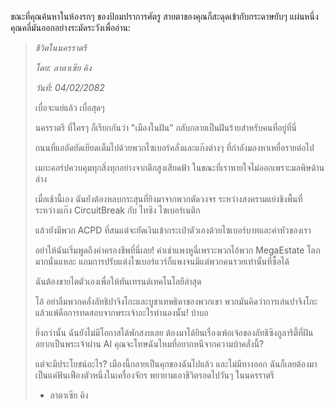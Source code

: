 ขณะที่คุณค้นหาในห้องรกๆ ของป้อมปราการศัตรู สายตาของคุณก็สะดุดเข้ากับกระดาษยับๆ แผ่นหนึ่ง คุณคลี่มันออกอย่างระมัดระวังเพื่ออ่าน:

> _ชีวิตในนครราตรี_
>
> _โดย: ลาตาเซีย คิง_
>
> _วันที่: 04/02/2082_
>
> เบื่อจะแย่แล้ว เบื่อสุดๆ
>
> นครราตรี ที่ใครๆ ก็เรียกกันว่า "เมืองในฝัน" กลับกลายเป็นฝันร้ายสำหรับคนที่อยู่ที่นี่
>
> ถนนที่แออัดยัดเยียดเต็มไปด้วยพวกไซเบอร์คลั่งและแก๊งต่างๆ ที่กำลังมองหาเหยื่อรายต่อไป
>
> เมกะคอร์ปควบคุมทุกสิ่งทุกอย่างจากตึกสูงเสียดฟ้า ในขณะที่เราหายใจไม่ออกเพราะมลพิษด้านล่าง
>
> เมื่อเช้านี้เอง ฉันยังต้องหลบกระสุนที่ยิงมาจากพวกตัดวงจร ระหว่างสงครามแย่งชิงพื้นที่ระหว่างแก๊ง CircuitBreak กับ ไทซิง ไซเบอร์เนติก
>
> แล้วยังมีพวก ACPD ที่สนแต่จะยัดเงินเข้ากระเป๋าตัวเองด้วยไซเบอร์บาทและค่าหัวของเรา
>
> อย่าให้ฉันเริ่มพูดถึงค่าครองชีพที่นี่เลย! ค่าเช่าแพงหูฉี่เพราะพวกไอ้พวก MegaEstate โลภมากนั่นแหละ แถมการปรับแต่งไซเบอร์แวร์ก็แพงจนมีแต่พวกคนรวยเท่านั้นที่ซื้อได้
>
> ฉันต้องขายไตตัวเองเพื่อให้ทันเทรนด์เทคโนโลยีล่าสุด
>
> โอ้ อย่าลืมพวกคลั่งลัทธิปาจิงโกะและบูชาเทพธิดาของพวกเขา พวกมันคิดว่าการเล่นปาจิงโกะแล้วแพ้คือการทดสอบจากพระเจ้าอะไรทำนองนั้น! บ้าบอ
>
> ยิ่งกว่านั้น ฉันยังไม่มีโอกาสได้พักสงบเลย ต้องมาได้ยินเรื่องเพ้อเจ้อของลัทธิซิงกูลาริตี้ที่ฝันอยากเป็นพระเจ้าผ่าน AI คุณจะโทษฉันไหมที่อยากหนีจากความบ้าคลั่งนี้?
>
> แต่จะมีประโยชน์อะไร? เมืองนี้กลายเป็นคุกของฉันไปแล้ว และไม่มีทางออก ฉันก็เลยต้องมาเป็นแค่ฟันเฟืองตัวหนึ่งในเครื่องจักร พยายามเอาชีวิตรอดไปวันๆ ในนครราตรี
>
> - ลาตาเซีย คิง
